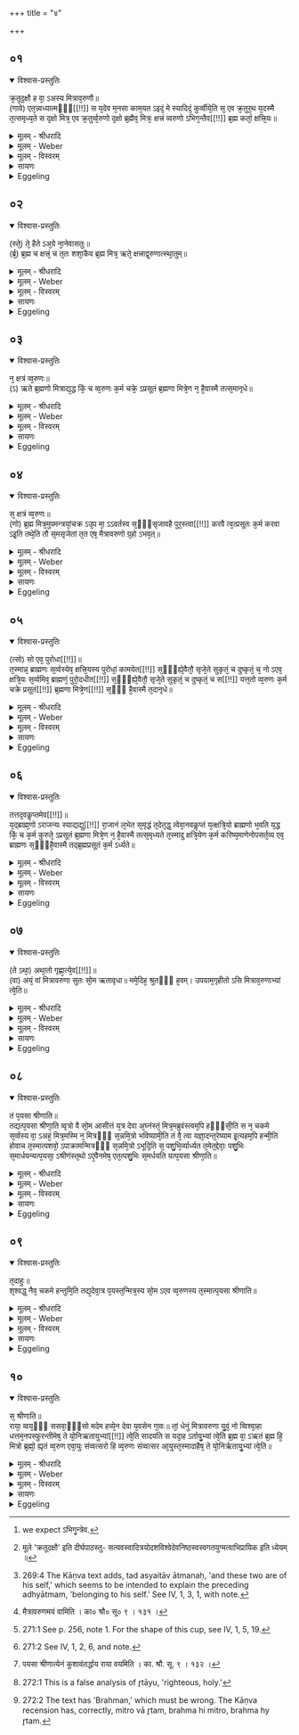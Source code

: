+++
title = "४"

+++


## ०१


<details open><summary>विश्वास-प्रस्तुतिः</summary>

क्र᳘तूद᳘क्षौ ह वा᳘ ऽअस्य मित्राव᳘रुणौ॥  
(णावे) एत᳘न्न्वध्यात्मᳫँ᳭[[!!]] स य᳘देव म᳘नसा काम᳘यत ऽइदं᳘ मे स्यादिदं᳘ कुर्व्वीये᳘ति स᳘ एव क्र᳘तुर᳘थ य᳘दस्मै त᳘त्समृध्य᳘ते स द᳘क्षो मित्र᳘ एव क्र᳘तुर्व्व᳘रुणो द᳘क्षो ब्र᳘ह्मैव᳘ मित्रः᳘ क्षत्त्रं व्वरुणो ऽभिग᳘न्तैव[[!!]] ब्र᳘ह्म कर्ता᳘ क्षत्त्रि᳘यः॥
</details>

<details><summary>मूलम् - श्रीधरादि</summary>

क्र᳘तूद᳘क्षौ ह वा᳘ ऽअस्य मित्राव᳘रुणौ॥  
(णावे) एत᳘न्न्वध्यात्मᳫँ᳭[[!!]] स य᳘देव म᳘नसा काम᳘यत ऽइदं᳘ मे स्यादिदं᳘ कुर्व्वीये᳘ति स᳘ एव क्र᳘तुर᳘थ य᳘दस्मै त᳘त्समृध्य᳘ते स द᳘क्षो मित्र᳘ एव क्र᳘तुर्व्व᳘रुणो द᳘क्षो ब्र᳘ह्मैव᳘ मित्रः᳘ क्षत्त्रं व्वरुणो ऽभिग᳘न्तैव[[!!]] ब्र᳘ह्म कर्ता᳘ क्षत्त्रि᳘यः॥
</details>

<details><summary>मूलम् - Weber</summary>

क्र᳘तूद᳘क्षौ ह वा᳘ अस्य मित्राव᳘रुणौ॥  
एतन्न्व᳘ध्यात्मᳫं स य᳘देव म᳘नसा काम᳘यत इद᳘म् मे स्यादिदं᳘ कुर्वीये᳘ति स᳘ एव क्र᳘तुर᳘थ य᳘दस्मै त᳘त्समृध्य᳘ते स द᳘क्षो मित्र᳘ एव क्र᳘तुर्व᳘रुणो द᳘क्षो ब्र᳘ह्मैव᳘ मित्रः᳘ क्षत्रं व᳘रुणो ऽभिगॗन्तैव [^wbr_1] ब्र᳘ह्म कर्ता᳘ क्षत्रि᳘यः॥  

[^wbr_1]: we expect ऽभिगॗन्त्रेव.
</details>

<details><summary>मूलम् - विस्वरम्</summary>

मैत्रावरुणग्रहः । 

क्रतूदक्षौ ह वा ऽअस्य मित्रावरुणौ । एतन्न्वध्यात्मम् । स यदेव मनसा कामयते- इदंमे स्यात्, इदं कुर्वीयेति । स एव क्रतुः । अथ यदस्मै तत्समृध्यते- स दक्षः । मित्र एव क्रतुः । वरुणो दक्षः । ब्रह्मैव मित्रः । क्षत्रं वरुणः । अभिगन्तैव ब्रह्म । कर्ता क्षत्रियः ॥ १ ॥ 
</details>

<details><summary>सायणः</summary>

विधास्यमानस्य ग्रहस्य देवतां प्रशंसन् तस्यैन्द्रवायवानन्तर्ये कारणं चाह- **क्रतुदक्षावि**त्यादि । मित्रश्च वरुणश्चेति 'मित्रावरुणौ'- "देवताद्वन्द्वे च" (पा. सू. ७ । ३ । २१) इति पूर्वपदस्यानङादेशः । तौ 'अस्य' यज्ञस्य समस्तस्य लोकस्य वा 'क्रतुदक्षौ ह वै' क्रतुदक्षशब्दयोरर्थो विवरिष्यते, तस्मात्प्रशस्तावित्यर्थः । 'ह वा' इत्येतौ निपातौ शाखान्तरगतां प्रसिद्धिं द्योतयतः । तथा च तैत्तिरीयकम्- ”दक्षक्रतुभ्यां मैत्रावरुणम्” (तै. शा. १ । ५ । ४) इति । ऐन्द्रवायवग्रहस्तु वागात्मक इति पूर्वं प्रतिपादितम् “वाग्घ वा अस्यैन्द्रवायवः” (श. प. ४ । १ । ३ । १) इति । वाक् पुनर्मनो ऽधीना, "मनसा हि वाग्धृता" (तै. सं. ६ । १ । ७) इत्यादि श्रुतेः । संकल्पोत्साहौ च मनो ऽधीनौ । ततो वागात्मकैन्द्रवायवानन्तर्यं दक्षक्रत्वात्मकमित्रावरुणदेवत्यस्य ग्रहस्य युक्तमिति भावः । अत एवानेन क्रमेण तैत्तिरीयके श्रूयते- "वायव ऐन्द्रवायवं दक्षक्रतुभ्यां मैत्रावरुणम्" (तै. शा. १ । ५ । ४) इति । द्विविधौ हि मित्रावरुणौ, आध्यात्मिकावाधिभौतिकौ चेति । तत्रोक्तावाध्यात्मिकावित्याह- **एतन्न्वध्यात्ममि**ति । 'अध्यात्मम्' आत्मनि । विभक्त्यर्थे ऽव्ययीभावः (पा. सू. २ । १ । ६) । "अनश्च" (पा. सू. ५ । ४ । १०८) इति टच् समासान्तः । तत्रात्मनि विद्यमानयोर्मित्रावरुणयोः रूपम् 'एतत्' उक्तप्रकारमित्यर्थः । क्रतुदक्षशब्दयोरर्थं विवृणोति- **स यदेवे**त्यादि । 'सः' लोकः 'इदं' पुरोवर्ति 'मे' 'स्यात्' भवेत् । 'इदं कुर्वीयेति' मनसा ऽभिलषतीति यत् 'सः' 'क्रतुः' संकल्प इत्यर्थः । तत् सकल्पितं 'अस्मै' लोकाय येन 'समृद्ध्यते' 'सः' 'दक्षः' । "दक्ष वृद्धौ” (धा. पा. भ्वा. आ. ६०९) क्रतुदक्षाविति क्रमो विवक्षित इत्याह- **मित्र एवे**त्यादि । मित्रावरुणयोराधिभौतिकरूपं सोपपत्तिकमाह- **ब्रह्मैवे**त्यादिना । 'ब्रह्म' इति ब्राह्मणजातिः, सैव 'मित्रो' देवः । क्षत्रियजातिरेव, 'वरुणो' देवः । 'अभिगन्ता' अभिगमनशीलः ज्ञानशक्तियुक्त इत्यर्थः । ‘कर्त्ता' क्रियाशक्तियुक्तः । उभयत्रापि ताच्छील्ये तृन् प्रत्ययः (पा. सू. ३ । २ । १३५) । यतो मित्रावरुणौ क्रतुदक्षशब्दाभिधेयज्ञानक्रियाशक्तिरूपौ, ब्रह्मक्षत्रे च ज्ञानक्रियाशक्तिमती, अत आधिभौतिकमित्रावरुणरूपत्वमनयोर्युज्यत इत्यर्थः [^१_३५] ॥ १ ॥ 

[^१_३५]: मूले 'क्रतूदक्षौ' इति दीर्घपाठस्तु- सत्यवस्वादित्रयोदशविश्वेदेवनिष्ठस्वस्वगतयुग्मत्वाभिप्रायिक इति ध्येयम् ॥ 
</details>

<details><summary>Eggeling</summary>

1. Mitra and Varuṇa, forsooth, are his intelligence and will; and as such belonging to his self: whenever he desires anything in his mind, as 'Would that this were mine! I might do this!' that is intelligence; and whenever that is accomplished, that is will [^egg_648]. Now intelligence indeed is Mitra, and will is

[^egg_648]: 269:4 The Kāṇva text adds, tad asyaitāv ātmanaḥ, 'and these two are of his self,' which seems to be intended to explain the preceding adhyātmam, 'belonging to his self.' See IV, 1, 3, 1, with note.

 Varuṇa; and Mitra is the priesthood, and Varuṇa the nobility; and the priesthood is the conceiver, and the noble is the doer.
</details>


## ०२


<details open><summary>विश्वास-प्रस्तुतिः</summary>

(स्ते᳘) ते᳘ हैते ऽअ᳘ग्रे ना᳘नेवासतुः॥  
(र्ब्र᳘) ब्र᳘ह्म च क्षत्त्रं᳘ च त᳘तः शशा᳘कैव ब्र᳘ह्म मित्र᳘ ऋते᳘ क्षत्त्राद्व᳘रुणात्स्था᳘तुम्॥
</details>

<details><summary>मूलम् - श्रीधरादि</summary>

(स्ते᳘) ते᳘ हैते ऽअ᳘ग्रे ना᳘नेवासतुः॥  
(र्ब्र᳘) ब्र᳘ह्म च क्षत्त्रं᳘ च त᳘तः शशा᳘कैव ब्र᳘ह्म मित्र᳘ ऋते᳘ क्षत्त्राद्व᳘रुणात्स्था᳘तुम्॥
</details>

<details><summary>मूलम् - Weber</summary>

ते᳘ हैते अ᳘ग्रे ना᳘नेवासतुः॥  
ब्र᳘ह्म च क्षत्रं᳘ च त᳘तः श शा᳘कैव ब्र᳘ह्म मित्र᳘ ऋते᳘ क्षत्राद्व᳘रुणात्स्था᳘तुम्॥
</details>

<details><summary>मूलम् - विस्वरम्</summary>

ते हैते ऽअग्रे नानेवासतुः- ब्रह्म च क्षत्रं च । ततः शशाकैव ब्रह्म मित्र ऋते क्षत्राद्वरुणात्स्थातुम् ॥ २ ॥ 
</details>

<details><summary>सायणः</summary>

ब्रह्मक्षत्रयोरुक्तमेवाधिभौतिकत्वमाख्यायिकया दृढीकुर्वन् ग्रहस्य द्विदेवत्यत्वमाह- **ते हैत** इत्यादिना । 'अग्रे' पूर्वं ‘ते एते' ब्रह्म च क्षत्रं च विभिन्ने अभूताम् । ततो विभेदानन्तरं मित्रात्मकं 'ब्रह्म' वरुणात्मकेन क्षत्रेण विनापि स्वतं एव स्थातुं शक्तमभूत् । तथा वरुणात्मकं क्षत्रं मित्रात्मकेन ब्रह्मणा विना स्वत एव स्थातुं न शक्तमभूत् । ततो वरुणरूपं क्षत्रं 'यत् किं च' 'कर्म' 'चक्रे' तत् सर्वं 'मित्रेण' 'ब्रह्मणा' अप्रसूतम् । अननुज्ञातमनुपदिष्टमित्यर्थः । तथाविधमेवाकरोत् । ततः 'तत्' कृतं कर्म्म 'अस्मै' क्षत्राय न समृद्धमभूत् यस्मात् स्वत एव कृतं कर्म न समृद्धम् अतः स्थातुं न शक्तमभूत् । ततो वरुणरूपं क्षत्रं यत् किंचित् कर्म चक्रे तत् सर्वं मित्रेण ब्रह्मणा अप्रसूतमननुज्ञातं शशाकेति पूर्वेण सम्बन्धः । 'आनृध' इति "ऋधु वृद्धौ"- (धा. पा. स्वा. प. २५) इत्यस्माल्लिटि (पा. सू. ३ । २ । १५) द्विर्वचने (पा. सू. १ । १ । ६९) उरत्वादिकार्ये (पा. सू. ७ । ४ । ६६) "अत आदेः"- (पा. सू. ७ । ४ । ७०) इति दीर्घे च- "तस्मान्नुड्द्विहलः" (पा. सू. ७ । ४ । ७१) इति नुडागमः । ननु ऋधेरेकहल्त्वाद्द्विहल इति कथं नुडागमो विधीयते- उच्यते- नुड्विधिहलादेशविनामेष्वृकारप्रतिविधानं कर्त्तव्यमिति ऋकारस्थस्यापि रेफस्य हल्त्वेनाङ्गीकारात् तन्निबन्धनं कार्यं भविष्यति ॥ २ ॥ ३ ॥ 
</details>

<details><summary>Eggeling</summary>

2. Now in the beginning these two, the priesthood and the nobility, were separate: then Mitra, the priesthood, could stand without Varuṇa, the nobility.
</details>


## ०३


<details open><summary>विश्वास-प्रस्तुतिः</summary>

न᳘ क्षत्रं व्व᳘रुणः॥  
(ऽ) ऋते ब्र᳘ह्मणो मित्राद्य᳘द्ध किं᳘ च व्व᳘रुणः क᳘र्म चक्रे᳘ ऽप्रसूतं ब्र᳘ह्मणा मित्रे᳘ण न᳘ है᳘वास्मै तत्स᳘मानृधे॥
</details>

<details><summary>मूलम् - श्रीधरादि</summary>

न᳘ क्षत्रं व्व᳘रुणः॥  
(ऽ) ऋते ब्र᳘ह्मणो मित्राद्य᳘द्ध किं᳘ च व्व᳘रुणः क᳘र्म चक्रे᳘ ऽप्रसूतं ब्र᳘ह्मणा मित्रे᳘ण न᳘ है᳘वास्मै तत्स᳘मानृधे॥
</details>

<details><summary>मूलम् - Weber</summary>

न᳘ क्षत्रं व᳘रुणः॥  
ऋते ब्र᳘ह्मणो मित्राद्य᳘द्ध किं᳘ च व᳘रुणः क᳘र्म चक्रे᳘ ऽप्रसूतम् ब्र᳘ह्मणा मित्रे᳘ण नॗ हैॗवास्मै तत्स᳘मानृधे॥
</details>

<details><summary>मूलम् - विस्वरम्</summary>

न क्षत्रं वरुण ऋते ब्रह्मणो मित्रात् । यद्ध किञ्च वरुणः कर्म चक्रे- अप्रसूतं ब्रह्मणा मित्रेण- न है- वास्मै तत्समानृधे ॥ ३॥ 
</details>

<details><summary>सायणः</summary>

[व्याख्यानं द्वितीये]
</details>

<details><summary>Eggeling</summary>

3. Not Varuṇa, the nobility, without Mitra, the priesthood: whatever deed Varuṇa did unsped by Mitra, the priesthood, therein, forsooth, he succeeded not.
</details>


## ०४


<details open><summary>विश्वास-प्रस्तुतिः</summary>

स᳘ क्षत्रं व्व᳘रुणः॥  
(णो) ब्र᳘ह्म मित्र᳘मुपमन्त्रयां᳘चक्र ऽउ᳘प मा᳘ ऽऽवर्तस्व स᳘ᳫं᳘सृजावहै पुर᳘स्त्वा[[!!]] करवै त्व᳘त्प्रसूतः क᳘र्म करवा ऽइ᳘ति तथे᳘ति तौ स᳘मसृजेतां त᳘त एष᳘ मैत्रावरुणो ग्र᳘हो ऽभव᳘त्॥
</details>

<details><summary>मूलम् - श्रीधरादि</summary>

स᳘ क्षत्रं व्व᳘रुणः॥  
(णो) ब्र᳘ह्म मित्र᳘मुपमन्त्रयां᳘चक्र ऽउ᳘प मा᳘ ऽऽवर्तस्व स᳘ᳫं᳘सृजावहै पुर᳘स्त्वा[[!!]] करवै त्व᳘त्प्रसूतः क᳘र्म करवा ऽइ᳘ति तथे᳘ति तौ स᳘मसृजेतां त᳘त एष᳘ मैत्रावरुणो ग्र᳘हो ऽभव᳘त्॥
</details>

<details><summary>मूलम् - Weber</summary>

स᳘ क्षत्रं व᳘रुणः॥  
ब्र᳘ह्म मित्र᳘मुपमन्त्रयां᳘ चक्र उ᳘प मा᳘वर्तस्व स᳘ᳫं᳘सृजावहै पु᳘रस्त्वा करवै त्व᳘त्प्रसूतः क᳘र्म करवा इ᳘ति तथे᳘ति तौ स᳘मसृजेतां त᳘त एष᳘ मैत्रावरुणो ग्र᳘हो ऽभवत्॥
</details>

<details><summary>मूलम् - विस्वरम्</summary>

स क्षत्रं वरुणो ब्रह्म मित्रमुपमन्त्रयाञ्चक्रे- उप मा ऽऽवर्तस्व, संसृजावहै, पुरस्त्वा करवै, त्वत्प्रसूतः कर्म करवा ऽइति । तथेति तौ समसृजेताम् । तत एष मैत्रावरुणो ग्रहो ऽभवत् ॥ ४ ॥ 
</details>

<details><summary>सायणः</summary>

ततस्तद्वरुणात्मकं ‘क्षत्रम्' अशक्तं सत् मित्रात्मकं ब्रह्मा ऽऽमन्त्रयांचक्रे । हे ब्रह्मन् ! त्वं मामनुवर्त्तस्व, आवां संसृष्टौ भवाव 'संसृजावहै' इति व्यत्ययेनात्मनेपदम् (पा. सू. ३ । १ । ८५) । त्वां 'पुरः' करिष्यामि त्वयोपदिष्टमेव कर्म करिष्यामीति । तथा ऽस्त्विति ब्रह्मण्यङ्गीकुर्वति सति 'तौ' ब्रह्मक्षत्रात्मकौ मित्रावरुणौ संसृष्टावभूताम् । ततः संसर्गाद्धेतोरयं 'ग्रहो' मित्रावरुणार्थं द्विदेवत्यो ऽभवत् ॥ ४ ॥ 
</details>

<details><summary>Eggeling</summary>

4. Varuṇa, the nobility, then called upon Mitra, the priesthood, saying, 'Turn thou unto me that we may unite: I will place thee foremost, sped by thee, I will do deeds!'--'So be it!' So the two united; and therefrom resulted that graha to Mitra and Varuṇa.
</details>


## ०५


<details open><summary>विश्वास-प्रस्तुतिः</summary>

(त्सो) सो एव᳘ पुरोधा[[!!]]॥  
त᳘स्मान्न᳘ ब्राह्मणः स᳘र्व्वस्येव᳘ क्षत्त्रि᳘यस्य पुरोधां᳘ कामयेत[[!!]] स᳘ᳫं᳘ह्ये᳘वैतौ᳘ सृजे᳘ते सुकृतं᳘ च दुष्कृतं᳘ च᳘ नो ऽएव᳘ क्षत्रि᳘यः स᳘र्व्वमिव᳘ ब्राह्मणं᳘ पुरो᳘दधीत[[!!]] स᳘ᳫं᳘ह्ये᳘वैतौ᳘ सृजे᳘ते सुकृतं᳘ च दुष्कृतं᳘ च स[[!!]] यत्त᳘तो व्व᳘रुणः क᳘र्म चक्रे प्रसूतं[[!!]] ब्र᳘ह्मणा मित्रे᳘ण[[!!]] स᳘ᳫं᳘ है᳘वास्मै त᳘दानृधे॥
</details>

<details><summary>मूलम् - श्रीधरादि</summary>

(त्सो) सो एव᳘ पुरोधा[[!!]]॥  
त᳘स्मान्न᳘ ब्राह्मणः स᳘र्व्वस्येव᳘ क्षत्त्रि᳘यस्य पुरोधां᳘ कामयेत[[!!]] स᳘ᳫं᳘ह्ये᳘वैतौ᳘ सृजे᳘ते सुकृतं᳘ च दुष्कृतं᳘ च᳘ नो ऽएव᳘ क्षत्रि᳘यः स᳘र्व्वमिव᳘ ब्राह्मणं᳘ पुरो᳘दधीत[[!!]] स᳘ᳫं᳘ह्ये᳘वैतौ᳘ सृजे᳘ते सुकृतं᳘ च दुष्कृतं᳘ च स[[!!]] यत्त᳘तो व्व᳘रुणः क᳘र्म चक्रे प्रसूतं[[!!]] ब्र᳘ह्मणा मित्रे᳘ण[[!!]] स᳘ᳫं᳘ है᳘वास्मै त᳘दानृधे॥
</details>

<details><summary>मूलम् - Weber</summary>

सो एव᳘ पुरोधा᳟॥  
त᳘स्मान्न᳘ ब्राह्मणः स᳘र्वस्येव क्षत्रि᳘यस्य पुरोधां᳘ कामयेतॗ सᳫं ह्येतौ᳘ सृजे᳘ते सुकृतं᳘ च दुष्कृतं᳘ चॗ नो एव᳘ क्षत्रि᳘यः स᳘र्वमिव ब्राह्मण᳘म् पुरो᳘दधीतॗ सᳫं ह्येॗवैतौ᳘ सृजे᳘ते कुकृतं᳘ च दुष्कृतं᳘ च स᳘ यत्त᳘तो व᳘रुणः क᳘र्म चक्रे प्र᳘सूतम् ब्र᳘ह्मणा मित्रे᳘णॗ सᳫं हैवास्मै त᳘दानृधे॥
</details>

<details><summary>मूलम् - विस्वरम्</summary>

सो ऽएव पुरोधा । तस्मान्न ब्राह्मणः सर्वस्येव क्षत्रियस्य पुरोधां कामयेत । संह्येतौ सृजेते- सुकृतं च दुष्कृतं च । नो ऽएव क्षत्रियः सर्वमिव ब्राह्मणं पुरोदधीत । सं । ह्येवैतौ सृजेते- सुकृतं च दुष्कृतं च । स यत्ततो वरुणः कर्म चक्रे प्रसूतं ब्रह्मणा मित्रेण- सं हैवास्मै तदानृधे ॥ ५ ॥ 
</details>

<details><summary>सायणः</summary>

ततो वरुणेन संसृष्टत्वाद्ब्राह्मणजात्यात्मको मित्रं च क्षत्रियजात्यात्मकस्य वरुणस्य पुरोहितो ऽभूत् । अत्र ब्रह्मक्षत्त्रयोर्विभागे क्षत्त्रस्य सामर्थ्याभावमुपन्यस्य पुनस्तदुपगमाय तयोः संसर्गे ऽभिहितः । उत्साहश्च संकल्पाभावे न शक्नोति क्रियां निष्पादयितुम् । अतो ऽनयोस्तत्सादृश्यलाभात्तदात्मकमित्रावरुणयोराधिभौतिकरूपत्वमुपपद्यत इति भावः । यतो ऽत्र मित्रो ऽनुरूपः पुरोहितो ऽभूत् वरुणश्चानुरूपो राजा; अतो लोके ऽपि पुरोहितेन राज्ञा चानुरूपाभ्यामेव भवितव्यमिति दर्शयति- **तस्मान्न ब्राह्मण** इत्यादिना । यस्मादनुरूपावेतौ ब्राह्मणक्षत्रियौ 'सुकृतं दुष्कृतं' च 'संसृजेते' संसर्जयतः । सृजिरन्तर्भावितण्यर्थः । तस्माद्ब्राह्मणः अविशेषेण 'सर्वस्य' 'क्षत्रियस्य' 'पुरोधां' पुरोहितत्वं 'न कामयेत' किं तु स्वानुरूपं सुकृतिनमेव क्षत्त्रियं कामयेतेत्यर्थः । 'पुरोधाम्' इति दधातेः सम्पदादिलक्षणो भावे क्विप् । 'क्षत्त्रियः' अपि एवमनुरूपमेव ब्राह्मणं 'पुरोदधीत' पुरोहितं कुर्यात् । प्रकृते अनुरूपपुरोहितस्य मित्रस्य संसर्गेण प्राप्तं फलमाह- **स यदि**त्यादि । 'ततः' संसर्गानन्तरं 'सः' 'वरुणो' 'यत्' 'कर्म चक्रे' तत् 'मित्रेण' ब्रह्मणोपदिष्टमिति 'अस्मै' तत् वरुणाय समृद्धमभूत् ॥ ५ ॥ 
</details>

<details><summary>Eggeling</summary>

5. Such, then, is the office of Purohita (placed foremost, domestic priest). Wherefore let not a Brāhman desire to become the Purohita of any one Kshatriya (he may meet with), as thereby righteousness and unrighteousness unite; nor should a Kshatriya make any Brāhman (he may meet with) his Purohita, as thereby righteousness and unrighteousness unite.--Whatever deed, sped by Mitra, the priesthood, Varuṇa thenceforward did, in that he succeeded.
</details>


## ०६


<details open><summary>विश्वास-प्रस्तुतिः</summary>

तत्तद᳘वकॢप्तमेव[[!!]]॥  
य᳘द्ब्राह्म᳘णो ऽराजन्यः स्याद्यद्यु[[!!]] रा᳘जानं ल᳘भेत स᳘मृद्धं त᳘देत᳘द्ध᳘ त्वेवा᳘नवकॢप्तं य᳘त्क्षत्रि᳘यो ब्राह्मणो भ᳘वति य᳘द्ध किं᳘ च क᳘र्म कुरुते᳘ ऽप्रसूतं ब्र᳘ह्मणा मित्रे᳘ण न᳘ है᳘वास्मै तत्स᳘मृध्यते त᳘स्मादु क्षत्रि᳘येण क᳘र्म करिष्य᳘माणेनोपसर्त᳘व्य एव᳘ ब्राह्मणः स᳘ᳫं᳘है᳘वास्मै तद्ब्र᳘ह्मप्रसूतं क᳘र्म ऽर्ध्यते॥
</details>

<details><summary>मूलम् - श्रीधरादि</summary>

तत्तद᳘वकॢप्तमेव[[!!]]॥  
य᳘द्ब्राह्म᳘णो ऽराजन्यः स्याद्यद्यु[[!!]] रा᳘जानं ल᳘भेत स᳘मृद्धं त᳘देत᳘द्ध᳘ त्वेवा᳘नवकॢप्तं य᳘त्क्षत्रि᳘यो ब्राह्मणो भ᳘वति य᳘द्ध किं᳘ च क᳘र्म कुरुते᳘ ऽप्रसूतं ब्र᳘ह्मणा मित्रे᳘ण न᳘ है᳘वास्मै तत्स᳘मृध्यते त᳘स्मादु क्षत्रि᳘येण क᳘र्म करिष्य᳘माणेनोपसर्त᳘व्य एव᳘ ब्राह्मणः स᳘ᳫं᳘है᳘वास्मै तद्ब्र᳘ह्मप्रसूतं क᳘र्म ऽर्ध्यते॥
</details>

<details><summary>मूलम् - Weber</summary>

तत्तद᳘वकॢप्तमेव᳟॥  
य᳘द्ब्राह्मॗणो ऽराजन्यः स्याद्य᳘द्यु रा᳘जानं ल᳘भेत स᳘मृद्धं त᳘देत᳘द्धॗ त्वेवा᳘नवकॢप्तं य᳘त्क्षत्रि᳘यो ऽब्राह्मणो भ᳘वति य᳘द्ध किं᳘ च क᳘र्म कुरुते᳘ प्रसूतम् ब्र᳘ह्मणा मित्रे᳘ण न᳘ हैॗवास्मै तत्स᳘मृध्यते त᳘स्मादु क्षत्रि᳘येण क᳘र्म करिष्य᳘माणेनोपसर्त᳘व्य एव᳘ ब्राह्मणः स᳘ᳫं᳘ हैॗवास्मै तद्ब्र᳘ह्मप्रसूतं क᳘र्मर्ध्यते॥
</details>

<details><summary>मूलम् - विस्वरम्</summary>

तत् तदवक्लृप्तमेव- यद् ब्राह्मणो राजन्यः स्यात् । यद्यु राजानं लभेत- समृद्धं तत् । एतद्ध त्वेवानवक्लृप्तम्- यत् क्षत्रियो ब्राह्मणो भवति । यद्ध किं च कर्म कुरुते- प्रसूतं ब्रह्मणा मित्रेण न हैवास्मै तत्समृध्यते । तस्मादु क्षत्रियेण कर्म करिष्यमाणेनोपसर्तव्य एव ब्राह्मणः । सं हैवास्मै तत् ब्रह्मप्रसूतं कर्म ऽर्ध्यते ॥ ६ ॥ 
</details>

<details><summary>सायणः</summary>

ब्राह्मणस्य स्वाभाविकज्ञानशक्तिसम्भवात् क्षत्रियस्य तदभावात् क्षत्रियेण ब्राह्मणो ऽनुसरणीय इत्याह- **तत्तदवक्लृप्त**मित्यादि । यस्माद्ब्राह्मणस्य स्वाभाविकज्ञानशक्तिमत्तया अन्यत उपदेशापेक्षा नास्ति तस्माद्ब्राह्मणो यदि राजन्यो भवेत् । अथवा पुरोहितो भूत्वा राजानं लभेतेति यत् 'तदवक्लृप्तं' युक्तम् । तेन कृतं तत् कर्म समृद्धं भवेदिति । “क्षत्रियो ब्राह्मणो भवति" इत्येतदुक्तम् । ब्राह्मणः सन् 'यत्' 'किंच' किञ्चित् 'कर्म कुरुते' तन्मित्रात्मकेन ब्रह्मणा नोपदिष्टं स्यात् । तथा च तदस्मै न समृद्धं भवति । क्षत्रियस्य पुरोहितकृत्यज्ञानसम्भवे ऽपि स्वाभाविकज्ञानाभावात्तत्कर्म समृद्धं न भवतीत्यभिप्रायः । ब्राह्मणस्य प्रजापतेर्मुखतः उत्पन्नत्वादुपदेशकत्वं स्वाभाविकम्, क्षत्त्रियस्य बाहुभ्यामुत्पन्नत्वात् कर्तृत्वं स्वाभाविकम् । तथा च श्रूयते- "स मुखतस्त्त्रिवृतं निरमिमीत" इत्यारभ्य, ०- “ब्राह्मणो मनुष्याणामजः पशूनां तस्मात्ते मुख्या मुखतो ह्यसृज्यन्त" (तै. सं. ७ । १ । १) इति, तथा- “उरसो बाहुभ्यां पञ्चदशं निरमिमीता" इत्यारभ्य ०- ”राजन्यो मनुष्याणाम्" (तै. सं. ७ । १ । १) इति । अन्यत्राप्याम्नायते- "ब्राह्मणो ऽस्य मुखमासीद्बाहू राजन्यः कृतः”- (वा. सं. ३१ । ११) इति । तस्मात् पुरोहितकृत्यविदापि क्षत्त्रियेण कर्म करिष्यमाणेन ब्राह्मण एवोपसरणीयः । तथा च सति तनोपदिष्टत्वात् तत्कृतं कर्म समृद्ध्यत इत्यर्थः ॥ ६ ॥ 
</details>

<details><summary>Eggeling</summary>

6. Hence it is quite proper that a Brāhman should be without a king, but were he to obtain a king, it would be conducive to the success (of both). It is, however, quite improper that a king should be without a Brāhman, for whatever deed he does, unsped by Mitra, the priesthood, therein he succeeds not. Wherefore a Kshatriya who intends to do a deed ought by all means to resort to a Brāhman, for

he verily succeeds only in the deed sped by the Brāhman.
</details>


## ०७


<details open><summary>विश्वास-प्रस्तुतिः</summary>

(ते ऽथा᳘) अथा᳘तो गृह्णा᳘त्ये᳘व[[!!]]॥  
(वा) अयं᳘ वां मित्रावरुणा सुतः सो᳘म ऋतावृधा॥ ममे᳘दिह᳘ श्रुतᳫं᳭ ह᳘वम्। उपयाम᳘गृहीतो ऽसि मित्राव᳘रुणाभ्यां त्वे᳘ति॥
</details>

<details><summary>मूलम् - श्रीधरादि</summary>

(ते ऽथा᳘) अथा᳘तो गृह्णा᳘त्ये᳘व[[!!]]॥  
(वा) अयं᳘ वां मित्रावरुणा सुतः सो᳘म ऋतावृधा॥ ममे᳘दिह᳘ श्रुतᳫं᳭ ह᳘वम्। उपयाम᳘गृहीतो ऽसि मित्राव᳘रुणाभ्यां त्वे᳘ति॥
</details>

<details><summary>मूलम् - Weber</summary>

अथा᳘तो गृह्णा᳘त्येव᳟॥  
अयं᳘ वाम् मित्रावरुणा सुतः सो᳘म ऋतावृधा ममे᳘दिह᳘ श्रुतᳫं ह᳘वम् उपयाम᳘गृहीतो ऽसि मित्राव᳘रुणाभ्यां त्वे᳘ति॥
</details>

<details><summary>मूलम् - विस्वरम्</summary>

अथातो गृह्णात्येव- **"अयं वां मित्रावरुणा सुतः सोम ऋतावृधा । ममेदिह श्रुतं हवम् ॥ उपयामगृहीतो ऽसि मित्रावरुणाभ्यां त्वा”**- (वा. सं. ७ ।९) इति ॥ ७ ॥ 
</details>

<details><summary>सायणः</summary>

एवं ग्रहस्य द्विदेवत्यत्वादिकमभिधाय समन्त्रकं ग्रहणं विधत्ते- **अथात** इत्यादि [^१_३७] । ऐन्द्रवायवग्रहानन्तरम्- ”अयं वाम्" इत्यादिना मन्त्रेण प्रकृतं मैत्रावरुणग्रहं गृह्णीयात् । हे 'मित्रावरुणा' "सुपां सुलुक्"- (पा. सू. ७ । १ । ३९) इत्यादिना आकारादेशः । हे 'ऋतावृधा' ऋतस्य यज्ञस्य वर्द्धयितारौ । पूर्ववदाकारादेशः । “अन्येषामपि दृश्यते" (पा. सू. ६ । ३ । १३७) इति पूर्वपदस्य दीर्घः । युवाभ्याम् 'अयं' 'सोमः' अभिषुतः । 'इह' यजमानानां मध्ये 'मम' एवाह्वानं शृणुतम् । 'इदित्यवधारणे' । 'हवम्' इति- “भावे ऽनुपसर्गस्य” (पा. सू. ३ । ३ । ७५) इत्यप्रत्ययः संप्रसारणं च । 'श्रुतम्' इति लोटि- "बहुलं छन्दसि"- (पा. सू. ५ । २ । १२२) इति शपो लुक् । हे सोमरस ! त्वम् उपयामेन 'गृहीतो ऽसि' त्वां ‘मित्रावरुणाभ्यां' गृह्णामीति शेषः ॥ ७ ॥ 

[^१_३७]: मैत्रावरुणमयं वामिति । का० श्रौ० सू० ९ । १३१ । 
</details>

<details><summary>Eggeling</summary>

7. Now he draws (the Maitrā-varuṇa graha) from that (stream of Soma) [^egg_649], with (Vāj. S. VII, 9; Rig-veda II, 41, 4), 'This Soma, O Mitra and Varuṇa, hath been pressed for you; ye holy, now hear my cry!--Thou art taken with a support [^egg_650]!--Thee for Mitra and Varuṇa!'

[^egg_649]: 271:1 See p. 256, note 1. For the shape of this cup, see IV, 1, 5, 19.

[^egg_650]: 271:2 See IV, 1, 2, 6, and note.
</details>


## ०८


<details open><summary>विश्वास-प्रस्तुतिः</summary>

तं प᳘यसा श्रीणाति॥  
तद्यत्प᳘यसा श्रीणा᳘ति व्वृत्रो वै सो᳘म आसीत्तं य᳘त्र देवा अ᳘घ्नंस्तं᳘ मित्र᳘मब्रुवंस्त्वम᳘पि हᳫँ᳭सी᳘ति स न᳘ चकमे स᳘र्व्वस्य वा᳘ ऽअहं᳘ मित्र᳘मस्मि न᳘ मित्रᳫँ᳭ स᳘न्नमि᳘त्रो भविष्यामी᳘ति तं वै᳘ त्वा यज्ञा᳘दन्त᳘रेष्याम इ᳘त्यहम᳘पि हन्मी᳘ति होवाच त᳘स्मात्पशवो᳘ ऽपाक्रामन्मित्रᳫँ᳭ स᳘न्नमि᳘त्रो ऽभूदि᳘ति स᳘ पशु᳘भि᳘र्व्यार्ध्यत त᳘मेत᳘द्देवाः᳘ पशु᳘भिः स᳘मार्धयन्यत्प᳘यसा᳘ ऽश्रीणंस्त᳘थो ऽए᳘वैनमेष᳘ एत᳘त्पशु᳘भिः स᳘मर्धयति यत्प᳘यसा श्रीणा᳘ति॥
</details>

<details><summary>मूलम् - श्रीधरादि</summary>

तं प᳘यसा श्रीणाति॥  
तद्यत्प᳘यसा श्रीणा᳘ति व्वृत्रो वै सो᳘म आसीत्तं य᳘त्र देवा अ᳘घ्नंस्तं᳘ मित्र᳘मब्रुवंस्त्वम᳘पि हᳫँ᳭सी᳘ति स न᳘ चकमे स᳘र्व्वस्य वा᳘ ऽअहं᳘ मित्र᳘मस्मि न᳘ मित्रᳫँ᳭ स᳘न्नमि᳘त्रो भविष्यामी᳘ति तं वै᳘ त्वा यज्ञा᳘दन्त᳘रेष्याम इ᳘त्यहम᳘पि हन्मी᳘ति होवाच त᳘स्मात्पशवो᳘ ऽपाक्रामन्मित्रᳫँ᳭ स᳘न्नमि᳘त्रो ऽभूदि᳘ति स᳘ पशु᳘भि᳘र्व्यार्ध्यत त᳘मेत᳘द्देवाः᳘ पशु᳘भिः स᳘मार्धयन्यत्प᳘यसा᳘ ऽश्रीणंस्त᳘थो ऽए᳘वैनमेष᳘ एत᳘त्पशु᳘भिः स᳘मर्धयति यत्प᳘यसा श्रीणा᳘ति॥
</details>

<details><summary>मूलम् - Weber</summary>

तम् प᳘यसा श्रिणाति॥  
तद्यत्प᳘यसा श्रीणा᳘ति वृत्रो वै सो᳘म आसीत्तं य᳘त्र देवा अ᳘घ्नंस्त᳘म् मित्र᳘मब्रुवंस्त्वम᳘पि हंसी᳘ति स न᳘ चकमे स᳘र्वस्य वा᳘ अह᳘म् मित्र᳘मस्मि न᳘ मित्रᳫं स᳘न्नमि᳘त्रो भविष्यामी᳘ति तं वै᳘ त्वा यज्ञा᳘दन्त᳘रेष्याम इ᳘त्यहम᳘पि हन्मी᳘ति होवाच त᳘स्मात्पशवो᳘ ऽपाक्रामन्मित्रᳫं स᳘न्नमि᳘त्रो ऽभूदि᳘ति स᳘ पशु᳘भिॗर्व्यार्ध्यत त᳘मेत᳘द्देवाः᳘ पशु᳘भिः स᳘मार्धयन्यत्प᳘यसा᳘श्रीणंस्त᳘थो एॗवैनमेष᳘ एत᳘त्पशु᳘भिः स᳘मर्धयति यत्प᳘यसा श्रीणा᳘ति॥
</details>

<details><summary>मूलम् - विस्वरम्</summary>

तं पयसा श्रीणाति । तद् यत्पयसा श्रीणाति- वृत्रो वै सोम आसीत्- तं यत्र देवा अघ्नन्-तं मित्रमब्रुवन्- त्वमपि हंसीति । स न चकमे, सर्वस्य वा ऽअहं मित्रमस्मि । न मित्रं सन्नमित्रो भावष्यामीति । तं वै त्वा यज्ञादन्तरेष्याम इति । अहमपि हन्मीति होवाच । तस्मात्पशवो ऽपाक्रामन्- मित्रं सन्नमित्रो ऽभूदिति । स पशुभिर्व्यार्ध्यत । तमेतद्देवाः पशुभिः समार्धयन्- यत्पयसा ऽश्रीणन् । तथो ऽएवैनमेष एतत्पशुभिः समर्धयति- यत्पयसा श्रीणाति ॥ ८ ॥ 
</details>

<details><summary>सायणः</summary>

गृहीतस्य सोमरसस्य पयसा मिश्रणं विधत्ते- **तं पयसा श्रीणाती**ति [^१_३८] । 'श्रीणाति' मिश्रयति अनेकार्थत्वाद्धातूनामिति श्रीणातिरिह मिश्रणार्थः । विहितस्य मिश्रणस्य आख्यायिकया हेतुमाह- **तद्यदि**त्यादिना । पयसा श्रीणातीति यत् तत्कारणमुच्यते- 'वृत्रो' नाम कश्चिदसुरः सोमो बभूव । 'तं' वृत्रं यदा 'देवाः' अवधिषुस्तदा 'त्वमपि' जहीति 'मित्रमब्रुवन्' । एवमुक्तः 'सः' तं हन्तुं नाभिललाष । अनभिलषणे तस्यायमाशयः- 'अहं' 'सर्वस्य' लोकस्य 'मित्रम्' इष्ट एव भवामि । तादृशो ऽहमपकारेण शत्रुर्न 'भविष्यामीति' । एवं तर्हि त्वां यज्ञे भागहीनं करिष्याम इति देवैरुक्तः स मित्रो भागलोभात् 'अहमपि' 'हन्मीति' अङ्गीचकार । ततो ऽस्यामित्रत्वात् पशुष्वपगतेषु स्वयं पशुविहीनो ऽभवत् । ततो देवा एतद्भागं पयसा श्रीत्वा एनं 'पशुभिः' समृद्धमकुर्वन् । अत इदानीमपि 'पयसा' सोमरसस्य मिश्रणेन 'एनं' मित्रमेव 'पशुभिः' समर्द्धितवान् भवतीत्यर्थः ॥ ८ ॥ 

[^१_३८]: पयसा श्रीणात्येनं कुशावंतर्द्धाय राया वयमिति । का. श्रौ. सू. ९ । १३२ । 
</details>

<details><summary>Eggeling</summary>

8. He mixes it with milk. The reason why he mixes it with milk is this. Soma, forsooth, was Vr̥tra. Now when the gods slew him, they said to Mitra, 'Thou also slayest!' But he liked it not and said, 'Surely, I am every one's friend (mitra): being no friend, I shall become an enemy (or, other than Mitra, Amitra).'--'Then we shall exclude thee from the sacrifice!'--Then said he, 'I, too, slay!' Thereupon the cattle went from him, saying, 'Being a friend, he has become an enemy!' Thus he was deprived of the cattle. By mixing (the Soma) with milk, the gods then supplied him with cattle; and in like manner does this (priest) now supply him (the sacrificer or Mitra) with cattle by mixing (the Soma) with milk.
</details>


## ०९


<details open><summary>विश्वास-प्रस्तुतिः</summary>

त᳘दाहुः॥  
श᳘श्वद्ध᳘ नैव᳘ चकमे हन्तुमि᳘ति तद्य᳘देवा᳘त्र प᳘यस्त᳘न्मित्र᳘स्य सो᳘म ऽएव व्व᳘रुणस्य त᳘स्मात्प᳘यसा श्रीणाति॥
</details>

<details><summary>मूलम् - श्रीधरादि</summary>

त᳘दाहुः॥  
श᳘श्वद्ध᳘ नैव᳘ चकमे हन्तुमि᳘ति तद्य᳘देवा᳘त्र प᳘यस्त᳘न्मित्र᳘स्य सो᳘म ऽएव व्व᳘रुणस्य त᳘स्मात्प᳘यसा श्रीणाति॥
</details>

<details><summary>मूलम् - Weber</summary>

त᳘दाहुः॥  
श᳘श्वद्धॗ नैव᳘ चकमे हन्तुमि᳘ति तद्य᳘देवा᳘त्र प᳘यस्त᳘न्मित्र᳘स्य सो᳘म एव व᳘रुणस्य त᳘स्मात्प᳘यसा श्रीणाति॥
</details>

<details><summary>मूलम् - विस्वरम्</summary>

तदाहु:- शश्वद्ध नैव चकमे हन्तुमिति । तद् यदेवात्र पयः- तन्मित्रस्य, सोम एव वरुणस्य । तस्मात्पयसा श्रीणाति ॥ ९ ॥ 
</details>

<details><summary>सायणः</summary>

प्रकारान्तरेणापि पयसा मिश्रणस्यावश्यकत्वमाह- **तदाहुरि**त्यादि । 'तत्' तस्मिन् मित्रविषये वदन्ति याज्ञिकाः । पुनः पुनर्द्देवैरुक्तो ऽपि मित्रः सर्वथा सोमं हन्तुं नैव चकमे यतस्तस्मादत्र ग्रहे 'यत्' 'पयः' 'तदेव' 'मित्रस्य' भागः 'सोमः' तु वरुणस्यैव भागः । अत एनं ग्रहं मित्रार्थं पयसा मिश्रयेदित्यर्थः ॥ ९ ॥ 
</details>

<details><summary>Eggeling</summary>

9. As to this they say, 'Surely he liked it not to slay!' Thus, what milk there is in this (mixture) that belongs to Mitra, but the Soma belongs to Varuṇa: therefore one mixes it with milk.
</details>


## १०


<details open><summary>विश्वास-प्रस्तुतिः</summary>

स᳘ श्रीणाति॥  
राया᳘ व्वय᳘ᳫँ᳘ ससवा᳘ᳫँ᳘सो मदेम हव्ये᳘न देवा य᳘वसेन गा᳘वः॥ तां᳘ धेनुं मित्रावरुणा यु᳘वं᳘ नो व्विश्वा᳘हा धत्तम᳘नपस्फुरन्तीमेष᳘ ते यो᳘निऋतायुभ्यां[[!!]] त्वे᳘ति सादयति स यदा᳘ह ऽर्तायु᳘भ्यां त्वे᳘ति ब्र᳘ह्म वा᳘ ऽऋतं ब्र᳘ह्म हि᳘ मित्रो ब्र᳘ह्मो᳘ ह्यृतं व्व᳘रुण एवा᳘युः संव्वत्सरो हि व्व᳘रुणः संव्वत्सर आ᳘युस्त᳘स्मादाहैष᳘ ते यो᳘निर्ऋतायु᳘भ्यां त्वे᳘ति॥
</details>

<details><summary>मूलम् - श्रीधरादि</summary>

स᳘ श्रीणाति॥  
राया᳘ व्वय᳘ᳫँ᳘ ससवा᳘ᳫँ᳘सो मदेम हव्ये᳘न देवा य᳘वसेन गा᳘वः॥ तां᳘ धेनुं मित्रावरुणा यु᳘वं᳘ नो व्विश्वा᳘हा धत्तम᳘नपस्फुरन्तीमेष᳘ ते यो᳘निऋतायुभ्यां[[!!]] त्वे᳘ति सादयति स यदा᳘ह ऽर्तायु᳘भ्यां त्वे᳘ति ब्र᳘ह्म वा᳘ ऽऋतं ब्र᳘ह्म हि᳘ मित्रो ब्र᳘ह्मो᳘ ह्यृतं व्व᳘रुण एवा᳘युः संव्वत्सरो हि व्व᳘रुणः संव्वत्सर आ᳘युस्त᳘स्मादाहैष᳘ ते यो᳘निर्ऋतायु᳘भ्यां त्वे᳘ति॥
</details>

<details><summary>मूलम् - Weber</summary>

स᳘ श्रीणाति॥  
राया᳘ वय᳘ᳫं᳘ ससवा᳘ᳫं᳘सो मदेम हव्ये᳘न देवा य᳘वसेन गा᳘वः तां᳘ धेनु᳘म् मित्रावरुणा युवं᳘ नो विश्वा᳘हा धत्तम᳘नपस्फुरन्तीमेष᳘ ते यो᳘निरृतायु᳘भ्यां त्वे᳘ति सादयति स यदा᳘हर्तायु᳘भ्यां त्वे᳘ति ब्र᳘ह्म वा᳘ ऋतम् ब्र᳘ह्म हि᳘ मित्रो ब्र᳘ह्मो ह्यृतं व᳘रुण एवा᳘युः संवत्सरो हि व᳘रुणः संवत्सर आ᳘युस्त᳘स्मादाहैष᳘ ते यो᳘नि ऋतायु᳘भ्यां त्वे᳘ति॥
</details>

<details><summary>मूलम् - विस्वरम्</summary>

स श्रीणाति- **”राया वयं ससवांसो मदेम हव्येन देवा यवसेन गावः । तां धेनुं मित्रावरुणा युवं नो विश्वाहा धत्तमनपस्फुरन्तीम् । एष ते योनिर्ऋतायुभ्यां त्वा"**- (वा० सं० ७ । १०) इति सादयति । स यदाह- ऋतायुभ्यां त्वेति । ब्रह्म वा ऋतम् । ब्रह्म हि मित्रः । ब्रह्मो ह्यृतम् । वरुण एवायुः, संवत्सरो हि वरुणः, संवत्सर आयुः । तस्मादाह- एष ते योनिर्ऋतायुभ्यां त्वेति ॥ १० ॥ 
</details>

<details><summary>सायणः</summary>

विहितं पयसा मिश्रणमनूद्य मन्त्रं विधत्ते- **स श्रीणाती**ति । **राया वयमि**त्यादि । हे मित्रावरुणौ ! यथा 'हव्येन' 'देवाः' हृष्यन्ति । यथा 'यवसेन' (यवस) तृणेन 'गावः' हृष्यन्ति । तथा च 'वयं' 'राया' येन धेनुरूपेण धनेन 'ससवांसः' संभक्ताः । "वन षण संभक्तौ”- (धा. पा. भ्वा. प. ४६६) इत्यस्मात् क्वसुप्रत्ययः (पा. सू. ३ । २ । १०७) । अनुनासिकलोपश्छान्दसः । तथाविधाः सन्तो हृष्टा भवामः । 'युवं' युवां 'प्रथमायाश्च' (पा. सू. ७ । २ । ८८) इत्यात्वं न भवति । भाषायामिति वचनात् । 'विश्वाहा' सर्वदा विश्वानि च तान्यहानि चेति कर्मधारयः । तत उत्तरस्य सप्तमीबहुवचनस्यादेशात् शिलोपः । अनपगच्छन्तीं 'तां धेनुं' 'नः' अस्मभ्यं धनं दत्त सर्वदा अनन्यगामिनी सती यथा अस्मासु निवसति तथा संपादयतमित्यर्थः । गृहीतसोमरसस्य खरे सादनं विधत्ते- **एष** इत्यादिना । सादनमन्त्रभागगतम् “ऋतायुभ्याम्”- इत्येतत्पदं व्याचष्टे- **स यदाहे**ति । 'ऋतं' सत्यं तदात्मकं 'ब्रह्म' इति प्रसिद्धम् । ब्रह्म च मित्र इति प्रागुक्तम् (श. प. ४ । १ । २ । १) । ब्रह्मैव मित्र इति द्विरुक्तिः शाखान्तरप्रसिद्ध्या चानुभवप्रसिद्ध्या चोपपद्यते । 'आयुः' इति- प्राणिनां जीवनकालः । तदात्मकः 'संवत्सरः' । 'वरुणः' च संवत्सररूपः । तथा च 'ऋतायु' शब्दाभ्यां मित्रावरुणावभिधेये, तस्मात् मन्त्रे ऋतायुपदप्रयोगो युज्यत इत्यर्थः ॥ १० ॥ 

इति श्रीसायणाचार्यविरचिते माधवीये वेदार्थप्रकाशे माध्यन्दिनशतपथब्राह्मणभाष्ये चतुर्थकाण्डे प्रथमाध्याये चतुर्थं ब्राह्मणं समाप्तम् ॥ (४-१-४) 
</details>

<details><summary>Eggeling</summary>

10. He mixes it with (Vāj. S. VII, 10; Rig-veda IV, 42, 10), 'May we delight in the wealth we have gained, the gods in the offering, the kine in pasture! that unfailing milch cow,

 O Mitra and Varuṇa, grant ye unto us day by day!'--with 'This is thy womb: thee for truth and life [^egg_651]!' he deposits it. Now as to why he says, 'Thee for truth and life,'--the truth is Mitra [^egg_652], since Mitra is the Brahman, and the truth is the Brahman (sacerdotium or sacred writ);--and life is Varuṇa, since Varuṇa is the year, and life is the year: therefore he says, 'This is thy womb: thee for truth and life!'

[^egg_651]: 272:1 This is a false analysis of r̥tāyu, 'righteous, holy.'

[^egg_652]: 272:2 The text has 'Brahman,' which must be wrong. The Kāṇva recension has, correctly, mitro vā r̥tam, brahma hi mitro, brahma hy r̥tam.
</details>

